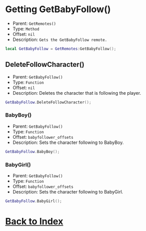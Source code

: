 # Getting GetBabyFollow()

* Parent: `GetRemotes()`
* Type: `Method`
* Offset: `nil`
* Description: `Gets the GetBabyFollow remote.`

```lua
local GetBabyFollow = GetRemotes:GetBabyFollow();
```

## DeleteFollowCharacter()

* Parent: `GetBabyFollow()`
* Type: `Function`
* Offset: `nil`
* Description: Deletes the character that is following the player.

```lua
GetBabyFollow.DeleteFollowCharacter();
```

### BabyBoy()

* Parent: `GetBabyFollow()`
* Type: `Function`
* Offset: `babyfollower_offsets`
* Description: Sets the character following to BabyBoy.

```lua
GetBabyFollow.BabyBoy();
```

### BabyGirl()

* Parent: `GetBabyFollow()`
* Type: `Function`
* Offset: `babyfollower_offsets`
* Description: Sets the character following to BabyGirl.

```lua
GetBabyFollow.BabyGirl();
```

# [Back to Index](https://github.com/RobloxArchiver/WrapperLib/tree/main/games/brookhaven#index)